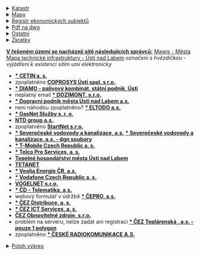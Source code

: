 <base target="_blank">

<details>
<summary><u>Katastr</u></summary>
<a href="https://www.cuzk.cz/">CUZK</a><a href="https://ags.cuzk.cz/geoprohlizec/">Katastr mapy - dxf, dgn,..</a><a href="https://sgi-nahlizenidokn.cuzk.cz/marushka/default.aspx?themeid=3">Nahlížení do katastru - Marushka</a><a href="https://nahlizenidokn.cuzk.cz/">Nahlížení do katastru nemovitostí</a><a href="https://services.cuzk.cz/dgn/ku/">Katastr s dgn mapy</a><a href="https://services.cuzk.cz/dxf/ku/">Katastr s dxf mapy - v autocadu vložit - importovat dgn</a><a href="https://www.ikatastr.cz/">Ikatastr</a>
<a href="https://mawis.eu/utilityreport/mesta/">Mawis - Města</a>
</details>

<details>
<summary><u>Mapy</u></summary>
<a href="https://www.google.com/maps">Mapy Google</a><a href="https://mapy.cz/zakladni?x=14.0120590&y=50.6572500&z=11">Mapy Seznam</a><a href="https://api.mapy.cz/view?page=altitude">Nadmořská výška</a>
</details>

<details>
<summary><u>Registr ekonomických subjektů</u></summary>
<a href="https://www.rzp.cz/cgi-bin/aps_cacheWEB.sh?VSS_SERV=ZVWSBJFND">Živnost. rejstřík</a><a href="https://apl.czso.cz/irsw/">RES</a><a href="https://wwwinfo.mfcr.cz/ares/ares_es.html.cz">ARES</a>
</details>

<details>
<summary><u>Pdf na dwg</u></summary>
<a href="https://cadsofttools.com/cz/pdf-to-dwg-online/">Pdf na dwg online A</a><a href="https://www.zamzar.com/convert/pdf-to-dwg/">Pdf na dwg online B</a><a href="https://www.convertpdftoautocad.com/">Pdf na dwg online C</a><a href="https://www.google.com/search?q=pdf+to+dwg&rlz=1C1GCEA_enCZ1004CZ1004&oq=pdf+to+dwg&aqs=chrome.0.69i59l2j0i512l3j69i60l3.3375j0j7&sourceid=chrome&ie=UTF-8">Pdf na dwg online ostatní</a>
</details>

<details>
<summary><u>Ostatní</u></summary>
<a href="https://translate.google.cz/?hl=cs&sl=auto&tl=en&text=prodlou%C5%BEit&op=translate">Překladač Google</a><a href="https://communities-bentley-com.translate.goog/products/microstation/w/microstation__wiki/3274/microstation?_x_tr_sl=auto&_x_tr_tl=en&_x_tr_hl=cs&_x_tr_pto=wapp">Microstation wiki</a>
</details>

<details>
<summary><u>Zkratky</u></summary>
<b>DUR</b> - Dokumentace pro územní rozhodnutí
<b>DPS</b> - Dokumentace pro provedení stavby
<b>MOS</b> - Metal Oxide Semiconductor
</details>


<u><b>V řešeném území se nacházejí sítě následujících správců:</b></u>
<a href="https://mawis.eu/utilityreport/mesta/">Mawis - Města</a>
<a href="https://mapy.usti-nad-labem.cz/apps/tech_infrastruktura/">Mapa technické infrastruktury - Ústí nad Labem</a>
<i>označeni s hvězdičkou - vyjádření k existenci sítím umí elektronicky</i>

- <a href="https://www.cetin.cz/sit-cetin/vyjadrovani-o-existenci-siti"><b>* CETIN a. s.</b></a> 
- zpoplatněno <a href="https://www.coprosys.cz/vyjadreni-k-existenci-siti/"><b>  COPROSYS Ústí spol. s r.o.</b></a> 
- <a href="https://www.diamo.cz/cs/kontakty"><b> * DIAMO - palivový kombinát, státní podnik, Ústí</b></a> 
- neplatný email <a href="https://www.dozimont.cz/kontakty"><b> * DOZIMONT, s.r.o.</b></a> 
- <a href="https://dpmul.cz/index.php?art=5345"><b> * Dopravní podnik města Ústí nad Labem a.s.</b></a> 
- není náhodou zpoplatněno? <a href="https://ezadost.eltodo.cz/VES/ALL/Home"><b> * ELTODO a.s.</b></a> 
- <a href="https://dpo.gasnet.cz/zadost-o-stanovisko"><b> * GasNet Služby s. r. o.</b></a> 
- <a href="http://web.ntd.cz/index.html"><b> NTD group a.s.</b></a> 
- zpoplatněno <a href="https://www.starnet.cz/stavby/"><b> StartNet s.r.o.</b></a>
- <a href="https://zadosti.scvk.cz/Requests/reqMain.iface?site=scvk&reason=8"><b> * Severočeské vodovody a kanalizace, a.s.</b></a> <a href="https://zadosti.scvk.cz/Requests/reqMain.iface?site=scvk&reason=14"><b> * Severočeské vodovody a kanalizace, a.s. - dgn soubory</b></a>
- <a href="https://ochranasiti.t-mobile.cz/vyjadreni/index.php?r=steps/registration&step=applicant"><b>* T-Mobile Czech Republic a. s.</b></a>
- <a href="https://geoportal.cezdistribuce.cz/geoportal.ses/ves.aspx"><b>* Telco Pro Services, a. s.</b></a> 
- <a href="https://www.thmu.cz/rub-kontakty/rub-spojeni"><b> Tepelné hospodářství města Ústí nad Labem</b></a>
- <a href="https://www.tetanet.cz/"><b>TETANET</b></a>
- <a href="https://zadosti.vecr.cz/Requests/reqMain.iface"><b>* Veolia Energie ČR, a.s.</b></a> 
- <a href="https://www.zadostovyjadreni.cz/vodafone/"><b>* Vodafone Czech Republic a. s.</b></a> 
- <a href="https://www.vogelnet.cz/kontakty"><b> VOGELNET s.r.o.</b></a> 
- <a href="https://vyjadreni.cdt.cz/Request"><b>* ČD - Telematika, a.s.</b></a> 
- webový formulář v údržbě <a href="https://www.ceproas.cz/informace-pro-verejnost-a-zakazniky"><b> * ČEPRO, a.s.</b></a> 
- <a href="https://geoportal.cezdistribuce.cz/geoportal.ses/ves.aspx"><b>* ČEZ Distribuce, a. s.</b></a> 
- <a href="https://geoportal.cezdistribuce.cz/geoportal.ses/ves.aspx"><b>* ČEZ ICT Services, a. s. </b></a> 
- <a href="https://www.cez.cz/cs/o-cez/skupina-cez/vyznamne-spolecnosti-skupiny-cez/cez-obnovitelne-zdroje/kontakt"><b> ČEZ Obnovitelné zdroje, s.r.o.</b></a>
- problém na serveru, nelze zadat ani registraci <a href="https://geoportal.cezteplarenska.cz/WVP/Zadost/Identification"><b>* ČEZ Teplárenská , a.s.  - pouze 1 polygon</b></a> 
- zpoplatněno <a href="https://www.cra.cz/vyjadreni-o-existenci-siti"><b> * ČESKÉ RADIOKOMUNIKACE A.S.</b></a> 


<details>
<summary><u>Poloh výkres</u></summary>
<b>Vrstvy katastr:</b>
- odkrýt vrstvu  -> Polygony a Definiční body
- Vrstva Hranice parcel -> Vrstva27 - hranice parcel a ků
- Barva 1 - smazat
- Vrstva Polygony budovy -> Vrstva 8 - vnitřní kresba
- Vrstva Parcelní čísla - hranice parcel ( atributy textu - jiné písmo, font)
- Vrstva vnitřní kresba -> Vrstva 22 - výškopis
- vymazat -> značky bodu BP, značky budov a značky kultur
- t-mobile -> vymazat objekty a kruhy
- !!! vždy smazat - ohraničení polygonu, tabulky, popisky !!!!
- pdf nakreslit do vrstev
- popis ulic na vrstvu pop pč popisy
- hranice pozemku vymazat

<b>Microstation:</b>
- Referenční výkresy->vložit živě->kopie celého objektu vedle->posun zpět na stejne místo

  
  <details>
<summary><u>Plot výkres</u></summary>


- do plot souboru připojuji přes referenční výkresy poloh a trasa, pro každé území zvlašť
- Soubor - Modely - kopiruji, měním vlastnosti a měřítko pro jednotlive pohledy
- Referenční výkresy - přesunout, oříznout, maska ( výběr a vnitřek referenčního výkresu se ořízne ) 
- ořezat jednotlivé tabulky a legendy přes maska
- výkresy C.3.X = katastrální ( měřítko 1:1000 ) a C.4.X = koordinační ( měřítko 1:500 )
- výkresy C.3 a C.4 klad listů, měřítka 1:5000

</details>
